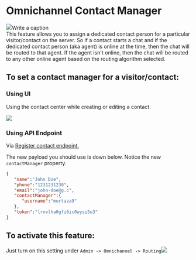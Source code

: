 # Omnichannel Contact Manager

​![](https://files.gitbook.com/v0/b/gitbook-28427.appspot.com/o/assets%2F-M418Ul0aSTwf2PYsyPW%2Fsync%2F1654b99a4e9df54521f42da4d3c1a7fbdb9f2238.jpg?generation=1633366358329646\&alt=media)Write a caption​\
This feature allows you to assign a dedicated contact person for a particular visitor/contact on the server. So if a contact starts a chat and if the dedicated contact person (aka agent) is online at the time, then the chat will be routed to that agent. If the agent isn't online, then the chat will be routed to any other online agent based on the routing algorithm selected.

## **To set a contact manager for a visitor/contact:**

### Using UI

Using the contact center while creating or editing a contact.

![](https://t4207297.p.clickup-attachments.com/t4207297/00d7fb58-0383-400a-bbb8-6fab83abbb54/image.png)

### Using API Endpoint

Via [Register contact endpoint.](https://developer.rocket.chat/reference/api/rest-api/endpoints/omnichannel/livechat-endpoints/livechat-contact/register-omnichannel-contact)

The new payload you should use is down below. Notice the new `contactManager` property.

```json
{
   "name":"John Doe",
   "phone":"1231231230",
   "email":"john-doe@g.c",
   "contactManager":{
      "username":"murtaza9"
   },
   "token":"lrnvlha0gfi6ic0wysi5u3"
}
```

## To activate this feature:

Just turn on this setting under `Admin -> Omnichannel -> Routing`![](https://t4207297.p.clickup-attachments.com/t4207297/56f08f20-23bd-455a-85c6-20ef56da189a/image.png)
